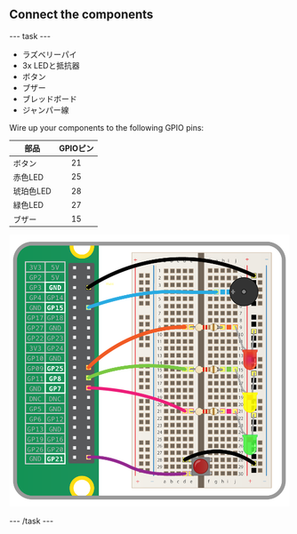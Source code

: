 ## Connect the components

\--- task \---

- ラズベリーパイ
- 3x LEDと抵抗器
- ボタン
- ブザー
- ブレッドボード
- ジャンパー線

Wire up your components to the following GPIO pins:

| 部品     | GPIOピン |
| ------ |:------:|
| ボタン    |   21   |
| 赤色LED  |   25   |
| 琥珀色LED |   28   |
| 緑色LED  |   27   |
| ブザー    |   15   |

![wiring diagram](images/wiring.png)

\--- /task \---